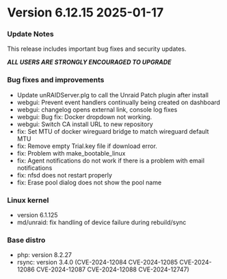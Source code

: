 # Version 6.12.15 2025-01-17

### Update Notes

This release includes important bug fixes and security updates.

***ALL USERS ARE STRONGLY ENCOURAGED TO UPGRADE***

### Bug fixes and improvements

* Update unRAIDServer.plg to call the Unraid Patch plugin after install
* webgui: Prevent event handlers continually being created on dashboard
* webgui: changelog opens external link, console log fixes
* webgui: Bug fix: Docker dropdown not working.
* webgui: Switch CA install URL to new repository
* fix: Set MTU of docker wireguard bridge to match wireguard default MTU
* fix: Remove empty Trial.key file if download error.
* fix: Problem with make_bootable_linux
* fix: Agent notifications do not work if there is a problem with email notifications
* fix: nfsd does not restart properly
* fix: Erase pool dialog does not show the pool name

### Linux kernel

* version 6.1.125
* md/unraid: fix handling of device failure during rebuild/sync

### Base distro

* php: version 8.2.27
* rsync: version 3.4.0 (CVE-2024-12084 CVE-2024-12085 CVE-2024-12086 CVE-2024-12087 CVE-2024-12088 CVE-2024-12747)
